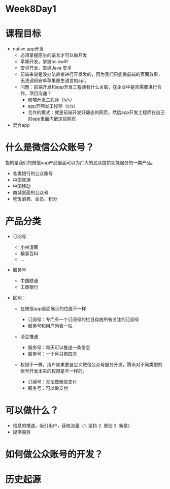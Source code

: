 
# Week8Day1

# 课程目标


+ native app开发
    + 必须掌握原生的语言才可以做开发
    + 苹果开发，掌握oc swift
    + 安卓开发，掌握Java 安卓
    + 前端来说是没办法直接进行开发发的，因为我们只能做前端的页面效果，无法调用安卓苹果原生语言的api。
    + 问题：前端开发和app开发工程师有什么关联，在企业中是否需要进行合作，项目沟通？
        + 前端开发工程师（b/s）
        + app开啊发工程师（c/s）
        + 合作的模式：就是前端开发好静态的网页，然后app开发工程师在自己的app里面内嵌这些网页
 + 混合app


# 什么是微信公众账号？
指的是我们的微信app产品里面可以为广大的民众提供功能服务的一类产品。

+ 各类银行的公众账号
+ 中国联通
+ 中国移动
+ 商城里面的公众号
+ 吃饭消费、会员、积分

# 产品分类
+ 订阅号
    + 小林漫画
    + 糗事百科
    + ...
    
+ 服务号
    + 中国联通
    + 工商银行

+ 区别：
    + 在微信app里面展示的位置不一样
        + 订阅号：专门有一个订阅号的栏目存放所有关注的订阅号
        + 服务号和用户列表一栏

    + 消息推送
        + 服务号：每天可以推送一条信息
        + 服务号：一个月只能四次
    + 权限不一样，用户如果要自定义微信公众号服务开发，腾讯对不同类型的账号开发出来的权限是不一样的。
        + 订阅号：无法做微信支付
        + 服务号：可以做支付
        
# 可以做什么？
+ 信息的推送，吸引用户，获取流量（1. 坚持 2. 原创 3. 新意）
+ 提供服务

# 如何做公众账号的开发？

# 历史起源